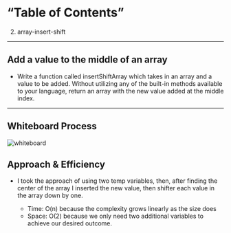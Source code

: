 # “Table of Contents” 

2. array-insert-shift

--- 

## Add a value to the middle of an array
<!-- Description of the challenge -->
- Write a function called insertShiftArray which takes in an array and a value to be added. Without utilizing any of the built-in methods available to your language, return an array with the new value added at the middle index.

 ---

## Whiteboard Process
<!-- Embedded whiteboard image -->
![whiteboard](/Whiteboard.jpg)

## Approach & Efficiency
<!-- What approach did you take? Discuss Why. What is the Big O space/time for this approach? -->

- I took the approach of using two temp variables, then, after finding the center of the array I inserted the new value, then shifter each value in the array down by one.

  - Time: O(n) because the complexity grows linearly as the size does
  - Space: O(2) because we only need two additional variables to achieve our desired outcome.